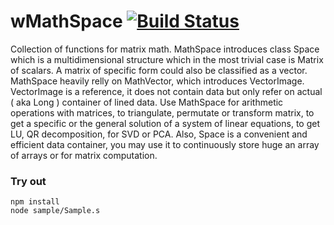 
# wMathSpace [![Build Status](https://travis-ci.org/Wandalen/wMathSpace.svg?branch=master)](https://travis-ci.org/Wandalen/wMathSpace)

Collection of functions for matrix math. MathSpace introduces class Space which is a multidimensional structure which in the most trivial case is Matrix of scalars. A matrix of specific form could also be classified as a vector. MathSpace heavily relly on MathVector, which introduces VectorImage. VectorImage is a reference, it does not contain data but only refer on actual ( aka Long ) container of lined data.  Use MathSpace for arithmetic operations with matrices, to triangulate, permutate or transform matrix, to get a specific or the general solution of a system of linear equations, to get LU, QR decomposition, for SVD or PCA. Also, Space is a convenient and efficient data container, you may use it to continuously store huge an array of arrays or for matrix computation.

### Try out
```
npm install
node sample/Sample.s
```


































































